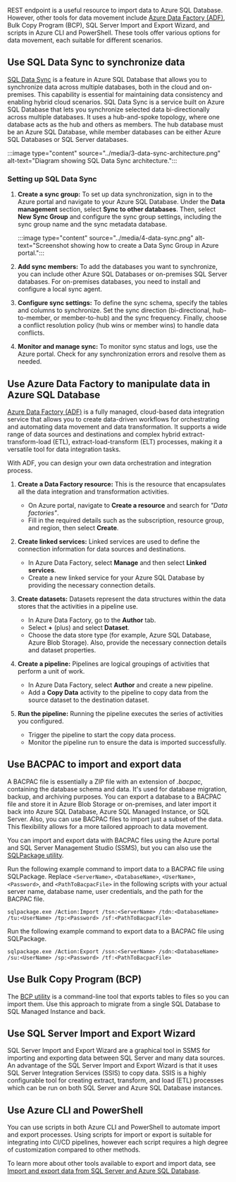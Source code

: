 REST endpoint is a useful resource to import data to Azure SQL Database. However, other tools for data movement include [Azure Data Factory (ADF)](/azure/data-factory/introduction?azure-portal=true), Bulk Copy Program (BCP), SQL Server Import and Export Wizard, and scripts in Azure CLI and PowerShell. These tools offer various options for data movement, each suitable for different scenarios.

## Use SQL Data Sync to synchronize data

[SQL Data Sync](/azure/azure-sql/database/sql-data-sync-data-sql-server-sql-database?azure-portal=true) is a feature in Azure SQL Database that allows you to synchronize data across multiple databases, both in the cloud and on-premises. This capability is essential for maintaining data consistency and enabling hybrid cloud scenarios. SQL Data Sync is a service built on Azure SQL Database that lets you synchronize selected data bi-directionally across multiple databases. It uses a hub-and-spoke topology, where one database acts as the hub and others as members. The hub database must be an Azure SQL Database, while member databases can be either Azure SQL Databases or SQL Server databases.

:::image type="content" source="../media/3-data-sync-architecture.png" alt-text="Diagram showing SQL Data Sync architecture.":::

### Setting up SQL Data Sync

1. **Create a sync group:** To set up data synchronization, sign in to the Azure portal and navigate to your Azure SQL Database. Under the **Data management** section, select **Sync to other databases**. Then, select **New Sync Group** and configure the sync group settings, including the sync group name and the sync metadata database.

    :::image type="content" source="../media/4-data-sync.png" alt-text="Screenshot showing how to create a Data Sync Group in Azure portal.":::

1. **Add sync members:** To add the databases you want to synchronize, you can include other Azure SQL Databases or on-premises SQL Server databases. For on-premises databases, you need to install and configure a local sync agent.

1. **Configure sync settings:** To define the sync schema, specify the tables and columns to synchronize. Set the sync direction (bi-directional, hub-to-member, or member-to-hub) and the sync frequency. Finally, choose a conflict resolution policy (hub wins or member wins) to handle data conflicts.

1. **Monitor and manage sync:** To monitor sync status and logs, use the Azure portal. Check for any synchronization errors and resolve them as needed.

## Use Azure Data Factory to manipulate data in Azure SQL Database

[Azure Data Factory (ADF)](/azure/data-factory/introduction?azure-portal=true) is a fully managed, cloud-based data integration service that allows you to create data-driven workflows for orchestrating and automating data movement and data transformation. It supports a wide range of data sources and destinations and complex hybrid extract-transform-load (ETL), extract-load-transform (ELT) processes, making it a versatile tool for data integration tasks.

With ADF, you can design your own data orchestration and integration process.

1. **Create a Data Factory resource:** This is the resource that encapsulates all the data integration and transformation activities.
   - On Azure portal, navigate to **Create a resource** and search for *"Data factories"*.
   - Fill in the required details such as the subscription, resource group, and region, then select **Create**.

1. **Create linked services:** Linked services are used to define the connection information for data sources and destinations.
   - In Azure Data Factory, select **Manage** and then select **Linked services**.
   - Create a new linked service for your Azure SQL Database by providing the necessary connection details.

1. **Create datasets:** Datasets represent the data structures within the data stores that the activities in a pipeline use.
   - In Azure Data Factory, go to the **Author** tab.
   - Select **+** (plus) and select **Dataset**. 
   - Choose the data store type (for example, Azure SQL Database, Azure Blob Storage). Also, provide the necessary connection details and dataset properties.

1. **Create a pipeline:** Pipelines are logical groupings of activities that perform a unit of work.
   - In Azure Data Factory, select **Author** and create a new pipeline.
   - Add a **Copy Data** activity to the pipeline to copy data from the source dataset to the destination dataset.

1. **Run the pipeline:** Running the pipeline executes the series of activities you configured.
   - Trigger the pipeline to start the copy data process.
   - Monitor the pipeline run to ensure the data is imported successfully.

## Use BACPAC to import and export data

A BACPAC file is essentially a ZIP file with an extension of *.bacpac*, containing the database schema and data. It's used for database migration, backup, and archiving purposes. You can export a database to a BACPAC file and store it in Azure Blob Storage or on-premises, and later import it back into Azure SQL Database, Azure SQL Managed Instance, or SQL Server. Also, you can use BACPAC files to import just a subset of the data. This flexibility allows for a more tailored approach to data movement.

You can import and export data with BACPAC files using the Azure portal and SQL Server Management Studio (SSMS), but you can also use the [SQLPackage utility](/sql/tools/sqlpackage/sqlpackage?azure-portal=true). 

Run the following example command to import data to a BACPAC file using SQLPackage. Replace `<ServerName>`, `<DatabaseName>`, `<UserName>`, `<Password>`, and `<PathToBacpacFile>` in the following scripts with your actual server name, database name, user credentials, and the path for the BACPAC file.

```dos
sqlpackage.exe /Action:Import /tsn:<ServerName> /tdn:<DatabaseName> /tu:<UserName> /tp:<Password> /sf:<PathToBacpacFile>
```

Run the following example command to export data to a BACPAC file using SQLPackage.

```dos
sqlpackage.exe /Action:Export /ssn:<ServerName> /sdn:<DatabaseName> /su:<UserName> /sp:<Password> /tf:<PathToBacpacFile>
```

## Use Bulk Copy Program (BCP)

The [BCP utility](/sql/tools/bcp-utility?azure-portal=true) is a command-line tool that exports tables to files so you can import them. Use this approach to migrate from a single SQL Database to SQL Managed Instance and back.

## Use SQL Server Import and Export Wizard

SQL Server Import and Export Wizard are a graphical tool in SSMS for importing and exporting data between SQL Server and many data sources. An advantage of the SQL Server Import and Export Wizard is that it uses SQL Server Integration Services (SSIS) to copy data. SSIS is a highly configurable tool for creating extract, transform, and load (ETL) processes which can be run on both SQL Server and Azure SQL Database instances.

## Use Azure CLI and PowerShell

You can use scripts in both Azure CLI and PowerShell to automate import and export processes. Using scripts for import or export is suitable for integrating into CI/CD pipelines, however each script requires a high degree of customization compared to other methods.

To learn more about other tools available to export and import data, see [Import and export data from SQL Server and Azure SQL Database](/sql/relational-databases/import-export/overview-import-export?azure-portal=true).